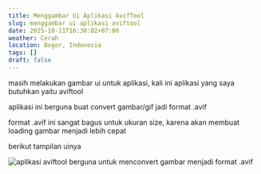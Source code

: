 ```yaml
---
title: Menggambar Ui Aplikasi AvifTool
slug: menggambar ui aplikasi aviftool
date: 2025-10-11T16:30:02+07:00
weather: Cerah
location: Bogor, Indonesia
tags: []
draft: false
---
```


masih melakukan gambar ui untuk aplikasi, kali ini aplikasi yang saya butuhkan yaitu aviftool

aplikasi ini berguna buat convert gambar/gif jadi format .avif 

format .avif ini sangat bagus untuk ukuran size, karena akan membuat loading gambar menjadi lebih cepat

berikut tampilan uinya

![aplikasi aviftool berguna untuk menconvert gambar menjadi format .avif](AvifTool.avif)